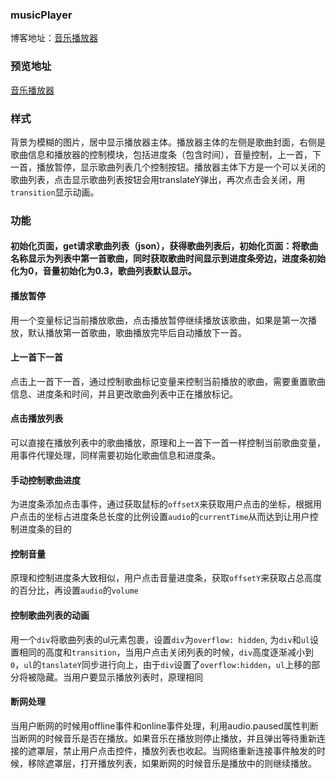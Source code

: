 ### musicPlayer
博客地址：[音乐播放器](https://www.clloz.com/programming/front-end/2019/05/06/musicplayer/ "音乐播放器")

### 预览地址
[音乐播放器](https://www.clloz.com/study/musicPlayer/index.html "音乐播放器")

### 样式
背景为模糊的图片，居中显示播放器主体。播放器主体的左侧是歌曲封面，右侧是歌曲信息和播放器的控制模块，包括进度条（包含时间），音量控制，上一首，下一首，播放暂停，显示歌曲列表几个控制按钮。播放器主体下方是一个可以关闭的歌曲列表，点击显示歌曲列表按钮会用translateY弹出，再次点击会关闭，用`transition`显示动画。

### 功能
#### 初始化页面，get请求歌曲列表（json），获得歌曲列表后，初始化页面：将歌曲名称显示为列表中第一首歌曲，同时获取歌曲时间显示到进度条旁边，进度条初始化为0，音量初始化为0.3，歌曲列表默认显示。

#### 播放暂停
用一个变量标记当前播放歌曲，点击播放暂停继续播放该歌曲，如果是第一次播放，默认播放第一首歌曲，歌曲播放完毕后自动播放下一首。

#### 上一首下一首
点击上一首下一首，通过控制歌曲标记变量来控制当前播放的歌曲，需要重置歌曲信息、进度条和时间，并且更改歌曲列表中正在播放标记。

#### 点击播放列表
可以直接在播放列表中的歌曲播放，原理和上一首下一首一样控制当前歌曲变量，用事件代理处理，同样需要初始化歌曲信息和进度条。

#### 手动控制歌曲进度
为进度条添加点击事件，通过获取鼠标的`offsetX`来获取用户点击的坐标，根据用户点击的坐标占进度条总长度的比例设置`audio`的`currentTime`从而达到让用户控制进度条的目的

#### 控制音量
原理和控制进度条大致相似，用户点击音量进度条，获取`offsetY`来获取占总高度的百分比，再设置`audio`的`volume`

#### 控制歌曲列表的动画
用一个`div`将歌曲列表的ul元素包裹，设置`div`为`overflow: hidden`, 为`div`和`ul`设置相同的高度和`transition`，当用户点击关闭列表的时候，`div`高度逐渐减小到`0`，`ul`的`tanslateY`同步进行向上，由于`div`设置了`overflow:hidden`，`ul`上移的部分将被隐藏。当用户要显示播放列表时，原理相同

#### 断网处理
当用户断网的时候用offline事件和online事件处理，利用audio.paused属性判断当断网的时候音乐是否在播放。如果音乐在播放则停止播放，并且弹出等待重新连接的遮罩层，禁止用户点击控件，播放列表也收起。当网络重新连接事件触发的时候，移除遮罩层，打开播放列表，如果断网的时候音乐是播放中的则继续播放。